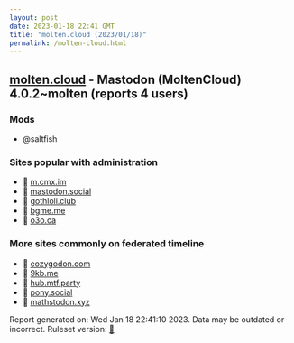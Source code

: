 ```yaml
---
layout: post
date: 2023-01-18 22:41 GMT
title: "molten.cloud (2023/01/18)"
permalink: /molten-cloud.html
---
```


## [molten.cloud](https://molten.cloud) - Mastodon (MoltenCloud) 4.0.2~molten (reports 4 users)

### Mods
 * @saltfish

### Sites popular with administration

* 🐘 [m.cmx.im](/m-cmx-im.html)
* 🐘 [mastodon.social](/mastodon-social.html)
* 🐘 [gothloli.club](/gothloli-club.html)
* 🐘 [bgme.me](/bgme-me.html)
* 🐘 [o3o.ca](/o3o-ca.html)

### More sites commonly on federated timeline

* 🐘 [eozygodon.com](/eozygodon-com.html)
* 🐘 [9kb.me](/9kb-me.html)
* 🐘 [hub.mtf.party](/hub-mtf-party.html)
* 🐘 [pony.social](/pony-social.html)
* 🐘 [mathstodon.xyz](/mathstodon-xyz.html)

Report generated on: Wed Jan 18 22:41:10 2023. Data may be outdated or incorrect.
Ruleset version: [🧁](/version-cupcake)
